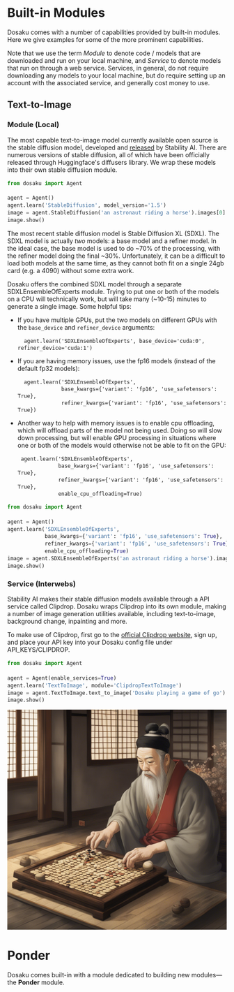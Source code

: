 # Built-in Modules

Dosaku comes with a number of capabilities provided by built-in modules. Here we give examples for some of the more 
prominent capabilities. 

Note that we use the term *Module* to denote code / models that are downloaded and run on your local machine, and 
*Service* to denote models that run on through a web service. Services, in general, do not require downloading any 
models to your local machine, but do require setting up an account with the associated service, and generally cost money 
to use.

## Text-to-Image

### Module (Local)

The most capable text-to-image model currently available open source is the stable diffusion model, developed and 
[released](https://github.com/Stability-AI/stablediffusion) by Stability AI. There are numerous versions of stable 
diffusion, all of which have been officially released through Huggingface's diffusers library. We wrap these models into 
their own stable diffusion module.

```python
from dosaku import Agent

agent = Agent()
agent.learn('StableDiffusion', model_version='1.5')
image = agent.StableDiffusion('an astronaut riding a horse').images[0]
image.show()
```

The most recent stable diffusion model is Stable Diffusion XL (SDXL). The SDXL model is actually *two* models: a base 
model and a refiner model. In the ideal case, the base model is used to do ~70% of the processing, with the refiner 
model doing the final ~30%. Unfortunately, it can be a difficult to load both models at the same time, as they cannot 
both fit on a single 24gb card (e.g. a 4090) without some extra work. 

Dosaku offers the combined SDXL model through a separate SDXLEnsembleOfExperts module. Trying to put one or both of the 
models on a CPU will technically work, but will take many (~10-15) minutes to generate a single image. Some helpful 
tips:

- If you have multiple GPUs, put the two models on different GPUs with the `base_device` and `refiner_device` 
arguments:

        agent.learn('SDXLEnsembleOfExperts', base_device='cuda:0', refiner_device='cuda:1')

- If you are having memory issues, use the fp16 models (instead of the default fp32 models):

        agent.learn('SDXLEnsembleOfExperts', 
                    base_kwargs={'variant': 'fp16', 'use_safetensors': True},
                    refiner_kwargs={'variant': 'fp16', 'use_safetensors': True})

- Another way to help with memory issues is to enable cpu offloading, which will offload parts of the model not being 
used. Doing so will slow down processing, but will enable GPU processing in situations where one or both of the models 
would otherwise not be able to fit on the GPU:

       agent.learn('SDXLEnsembleOfExperts', 
                   base_kwargs={'variant': 'fp16', 'use_safetensors': True},
                   refiner_kwargs={'variant': 'fp16', 'use_safetensors': True},
                   enable_cpu_offloading=True)
                
```python
from dosaku import Agent

agent = Agent()
agent.learn('SDXLEnsembleOfExperts', 
            base_kwargs={'variant': 'fp16', 'use_safetensors': True},
            refiner_kwargs={'variant': 'fp16', 'use_safetensors': True},
            enable_cpu_offloading=True)
image = agent.SDXLEnsembleOfExperts('an astronaut riding a horse').images[0]
image.show()
```

### Service (Interwebs)

Stability AI makes their stable diffusion models available through a API service called Clipdrop. Dosaku wraps Clipdrop
into its own module, making a number of image generation utilities available, including text-to-image, background 
change, inpainting and more. 

To make use of Clipdrop, first go to the [official Clipdrop website](), sign up, and place your API key into your 
Dosaku config file under API_KEYS/CLIPDROP.

```python
from dosaku import Agent

agent = Agent(enable_services=True)
agent.learn('TextToImage', module='ClipdropTextToImage')
image = agent.TextToImage.text_to_image('Dosaku playing a game of go')
image.show()
```

![Dosaku playing go](resources/dosaku.png)

# Ponder

Dosaku comes built-in with a module dedicated to building new modules— the **Ponder** module.

